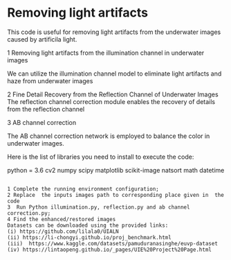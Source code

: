 
# Removing light artifacts 

This code is useful for removing light artifacts from the underwater images caused by artificila light.


1 Removing light artifacts from the illumination channel in underwater images

We can utilize the illumination channel model to eliminate light artifacts and haze from underwater images

2  Fine Detail Recovery from the Reflection Channel of Underwater Images
The reflection channel correction module enables the recovery of details from the reflection channel

3  AB channel correction

The AB channel correction network is employed to balance the color in underwater images.







Here is the list of libraries you need to install to execute the code:

python = 3.6
cv2
numpy
scipy
matplotlib
scikit-image
natsort
math
datetime
```
    
1 Complete the running environment configuration;
2 Replace  the inputs images path to corresponding place given in  the code
3  Run Python illumination.py, reflection.py and ab channel correction.py;
4 Find the enhanced/restored images 
Datasets can be downloaded using the provided links:
(i) https://github.com/lilala0/UIALN
(ii) https://li-chongyi.github.io/proj_benchmark.html   
(iii)  https://www.kaggle.com/datasets/pamuduranasinghe/euvp-dataset   
(iv) https://lintaopeng.github.io/_pages/UIE%20Project%20Page.html